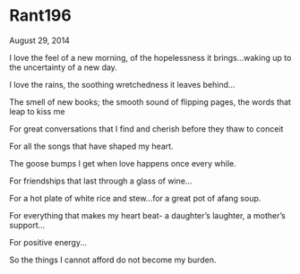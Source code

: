 # Rant196


August 29, 2014

I love the feel of a new morning, of the hopelessness it brings...waking up to the uncertainty of a new day.

I love the rains, the soothing wretchedness it leaves behind…

The smell of new books; the smooth sound of flipping pages, the words that leap to kiss me

For great conversations that I find and cherish before they thaw to conceit 

For all the songs that have shaped my heart.

The goose bumps I get when love happens once every while.

For friendships that last through a glass of wine…

For a hot plate of white rice and stew...for a great pot of afang soup.

For everything that makes my heart beat- a daughter’s laughter, a mother’s support…

For positive energy...

So the things I cannot afford do not become my burden.